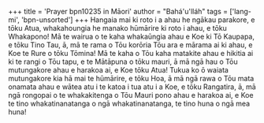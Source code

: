 +++
title = 'Prayer bpn10235 in Māori'
author = "Bahá'u'lláh"
tags = ['lang-mi', 'bpn-unsorted']
+++
Hangaia mai ki roto i a ahau he ngākau parakore, e tōku Atua, whakahoungia he manako hūmārire ki roto i ahau, e tōku Whakapono! Mā te wairua o te kaha whakaūngia ahau e Koe ki Tō Kaupapa, e tōku Tino Tau, ā, mā te rama o Tōu korōria Tōu ara e mārama ai ki ahau, e Koe te Rure o tōku Tōmina! Mā te kaha o Tōu kaha matakite ahau e hikitia ai ki te rangi o Tōu tapu, e te Mātāpuna o tōku mauri, ā mā ngā hau o Tōu mutungakore ahau e harakoa ai, e Koe tōku Atua! Tukua ko ō waiata mutungakore kia hā mai te hūmārire, e tōku Hoa, ā mā ngā rawa o Tōu mata onamata ahau e wātea atu i te katoa i tua atu i a Koe, e tōku Rangatira, ā, mā ngā rongopai o te whakakitenga o Tōu Mauri pono ahau e harakoa ai, e Koe te tino whakatinanatanga o ngā whakatinanatanga, te tino huna o ngā mea huna!
